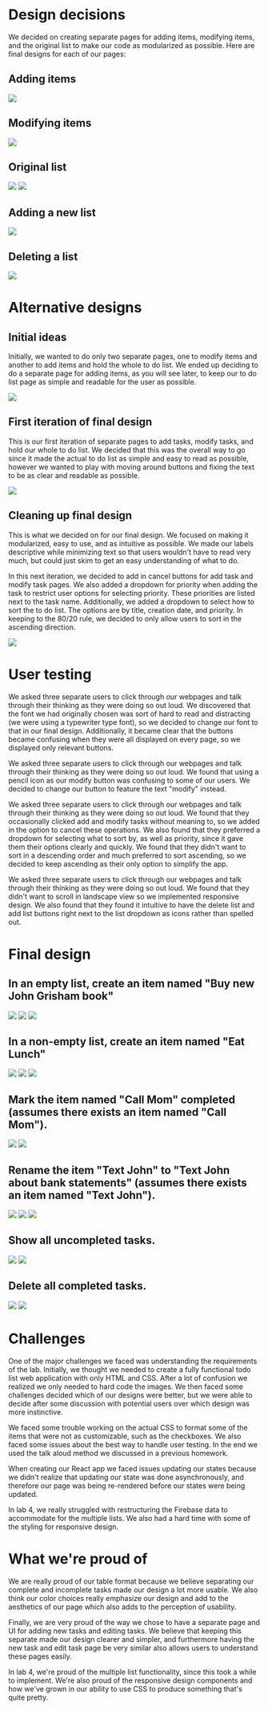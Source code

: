 # Design decisions
We decided on creating separate pages for adding items, modifying items, and the original list to make our code as modularized as possible. Here are final designs for each of our pages:
## Adding items
![](task1_1.png)
## Modifying items
![](task4_1.png)
## Original list
![](homepage.png)
![](otherList.png)
## Adding a new list
![](addList.png)
## Deleting a list
![](deleteList.png)

# Alternative designs
## Initial ideas
Initially, we wanted to do only two separate pages, one to modify items and another to add items and hold the whole to do list. We ended up deciding to do a separate page for adding items, as you will see later, to keep our to do list page as simple and readable for the user as possible.

![](intermediateDesign.png)

## First iteration of final design
This is our first iteration of separate pages to add tasks, modify tasks, and hold our whole to do list. We decided that this was the overall way to go since it made the actual to do list as simple and easy to read as possible, however we wanted to play with moving around buttons and fixing the text to be as clear and readable as possible.

![](finalDesignv1.png)

## Cleaning up final design
This is what we decided on for our final design. We focused on making it modularized, easy to use, and as intuitive as possible. We made our labels descriptive while minimizing text so that users wouldn't have to read very much, but could just skim to get an easy understanding of what to do.

In this next iteration, we decided to add in cancel buttons for add task and modify task pages. We also added a dropdown for priority when adding the task to restrict user options for selecting priority. These priorities are listed next to the task name. Additionally, we added a dropdown to select how to sort the to do list. The options are by title, creation date, and priority. In keeping to the 80/20 rule, we decided to only allow users to sort in the ascending direction.

![](finalDesignvFinal.png)

# User testing
We asked three separate users to click through our webpages and talk through their thinking as they were doing so out loud. We discovered that the font we had originally chosen was sort of hard to read and distracting (we were using a typewriter type font), so we decided to change our font to that in our final design. Additionally, it became clear that the buttons became confusing when they were all displayed on every page, so we displayed only relevant buttons.

We asked three separate users to click through our webpages and talk through their thinking as they were doing so out loud. We found that using a pencil icon as our modify button was confusing to some of our users. We decided to change our button to feature the text "modify" instead. 

We asked three separate users to click through our webpages and talk through their thinking as they were doing so out loud. We found that they occasionally clicked add and modify tasks without meaning to, so we added in the option to cancel these operations. We also found that they preferred a dropdown for selecting what to sort by, as well as priority, since it gave them their options clearly and quickly. We found that they didn't want to sort in a descending order and much preferred to sort ascending, so we decided to keep ascending as their only option to simplify the app.

We asked three separate users to click through our webpages and talk through their thinking as they were doing so out loud. We found that they didn't want to scroll in landscape view so we implemented responsive design. We also found that they found it intuitive to have the delete list and add list buttons right next to the list dropdown as icons rather than spelled out.

# Final design
## In an empty list, create an item named "Buy new John Grisham book"
![](task1.png)
![](task1_1.png)
![](task1_2.png)
## In a non-empty list, create an item named "Eat Lunch"
![](task1_2.png)
![](task2_1.png)
![](task2_2.png)
## Mark the item named "Call Mom" completed (assumes there exists an item named "Call Mom").
![](task3.png)
![](task3_1.png)
## Rename the item "Text John" to "Text John about bank statements" (assumes there exists an item named "Text John").
![](task4.png)
![](task4_1.png)
![](task4_2.png)
## Show all uncompleted tasks.
![](task4_2.png)
![](task5_1.png)
## Delete all completed tasks.
![](task4_2.png)
![](task6_1.png)

# Challenges
One of the major challenges we faced was understanding the requirements of the lab. Initially, we thought we needed to create a fully functional todo list web application with only HTML and CSS. After a lot of confusion we realized we only needed to hard code the images. We then faced some challenges decided which of our designs were better, but we were able to decide after some discussion with potential users over which design was more instinctive.

We faced some trouble working on the actual CSS to format some of the items that were not as customizable, such as the checkboxes. We also faced some issues about the best way to handle user testing. In the end we used the talk aloud method we discussed in a previous homework.

When creating our React app we faced issues updating our states because we didn't realize that updating our state was done asynchronously, and therefore our page was being re-rendered before our states were being updated.

In lab 4, we really struggled with restructuring the Firebase data to accommodate for the multiple lists. We also had a hard time with some of the styling for responsive design.

# What we're proud of
We are really proud of our table format because we believe separating our complete and incomplete tasks made our design a lot more usable. We also think our color choices really emphasize our design and add to the aesthetics of our page which also adds to the perception of usability.

Finally, we are very proud of the way we chose to have a separate page and UI for adding new tasks and editing tasks. We believe that keeping this separate made our design clearer and simpler, and furthermore having the new task and edit task page be very similar also allows users to understand these pages easily.

In lab 4, we're proud of the multiple list functionality, since this took a while to implement. We're also proud of the responsive design components and how we've grown in our ability to use CSS to produce something that's quite pretty.